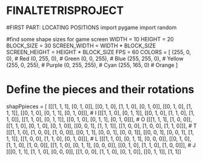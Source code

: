 # FINALTETRISPROJECT
#FIRST PART: LOCATING POSITIONS
  import pygame
import random


#find some shape sizes for game screen
WIDTH = 10
HEIGHT = 20
BLOCK_SIZE = 30
SCREEN_WIDTH = WIDTH * BLOCK_SIZE
SCREEN_HEIGHT = HEIGHT * BLOCK_SIZE
FPS = 60
COLORS = [
    (255, 0, 0),   # Red
    (0, 255, 0),   # Green
    (0, 0, 255),   # Blue
    (255, 255, 0), # Yellow
    (255, 0, 255), # Purple
    (0, 255, 255), # Cyan
    (255, 165, 0)  # Orange
]

# Define the pieces and their rotations
shapPpieces = [
    [[[1, 1, 1], [0, 1, 0]], [[0, 1, 0], [1, 1, 0], [0, 1, 0]], [[0, 1, 0], [1, 1, 1]], [[0, 1, 0], [0, 1, 1], [0, 1, 0]]], # I
    [[[1, 1, 0], [0, 1, 1]], [[0, 1, 0], [1, 1, 0], [1, 1, 0]], [[1, 1, 0], [0, 1, 1]], [[0, 1, 0], [0, 1, 1], [0, 1, 0]]], # O
    [[[1, 1, 1], [1, 0, 0]], [[1, 1, 0], [0, 1, 0], [0, 1, 0]], [[0, 0, 1], [1, 1, 1]], [[1, 0, 0], [1, 0, 0], [1, 1, 0]]], # T
    [[[1, 1, 0], [1, 0, 0], [1, 0, 0]], [[0, 1, 1], [0, 0, 1], [0, 0, 1]], [[0, 0, 1], [0, 0, 1], [1, 1, 1]], [[1, 0, 0], [1, 1, 0], [0, 1, 0]]], # L
    [[[1, 1, 0], [0, 1, 1], [0, 0, 0]], [[0, 1, 0], [1, 1, 0], [1, 0, 0]], [[1, 1, 0], [0, 1, 1], [0, 0, 0]], [[0, 1, 0], [1, 1, 0], [1, 0, 0]]], # J
    [[[0, 1, 1], [1, 1, 0], [0, 0, 0]], [[1, 0, 0], [1, 1, 0], [0, 1, 0]], [[0, 1, 1]], [1, 1]] 
    
#
